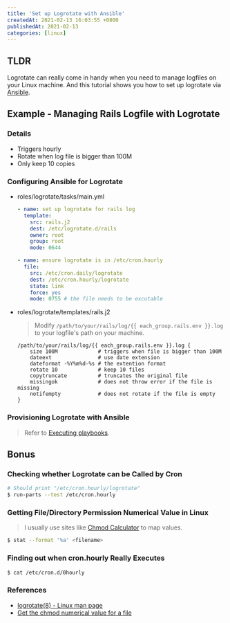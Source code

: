 ```yaml
---
title: 'Set up Logrotate with Ansible'
createdAt: 2021-02-13 16:03:55 +0800
publishedAt: 2021-02-13
categories: [linux]
---
```


## TLDR

Logrotate can really come in handy when you need to manage logfiles on your Linux machine. And this tutorial shows you how to set up logrotate via [Ansible](https://www.ansible.com/).

## Example - Managing Rails Logfile with Logrotate

### Details

- Triggers hourly
- Rotate when log file is bigger than 100M
- Only keep 10 copies

### Configuring Ansible for Logrotate

- roles/logrotate/tasks/main.yml

  ```yaml
  - name: set up logrotate for rails log
    template:
      src: rails.j2
      dest: /etc/logrotate.d/rails
      owner: root
      group: root
      mode: 0644

  - name: ensure logrotate is in /etc/cron.hourly
    file:
      src: /etc/cron.daily/logrotate
      dest: /etc/cron.hourly/logrotate
      state: link
      force: yes
      mode: 0755 # the file needs to be excutable
  ```

- roles/logrotate/templates/rails.j2

  > Modify `/path/to/your/rails/log/{{ each_group.rails.env }}.log` to your logfile's path on your machine.

  ```
  /path/to/your/rails/log/{{ each_group.rails.env }}.log {
      size 100M             # triggers when file is bigger than 100M
      dateext               # use date extension
      dateformat -%Y%m%d-%s # the extention format
      rotate 10             # keep 10 files
      copytruncate          # truncates the original file
      missingok             # does not throw error if the file is missing
      notifempty            # does not rotate if the file is empty
  }
  ```

### Provisioning Logrotate with Ansible

> Refer to [Executing playbooks](https://docs.ansible.com/ansible/latest/user_guide/index.html#executing-playbooks).

## Bonus

### Checking whether Logrotate can be Called by Cron

```sh
# Should print "/etc/cron.hourly/logrotate"
$ run-parts --test /etc/cron.hourly
```

### Getting File/Directory Permission Numerical Value in Linux

> I usually use sites like [Chmod Calculator](https://chmod-calculator.com/) to map values.

```sh
$ stat --format '%a' <filename>
```

### Finding out when cron.hourly Really Executes

```sh
$ cat /etc/cron.d/0hourly
```

### References

- [logrotate(8) - Linux man page](https://linux.die.net/man/8/logrotate)
- [Get the chmod numerical value for a file](https://unix.stackexchange.com/questions/46915/get-the-chmod-numerical-value-for-a-file)
